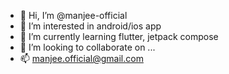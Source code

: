 - 👋 Hi, I’m @manjee-official
- 👀 I’m interested in android/ios app
- 🌱 I’m currently learning flutter, jetpack compose
- 💞️ I’m looking to collaborate on ...
- 📫 manjee.official@gmail.com

<!---
manjee-official/manjee-official is a ✨ special ✨ repository because its `README.md` (this file) appears on your GitHub profile.
You can click the Preview link to take a look at your changes.
--->
